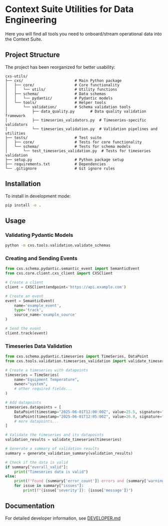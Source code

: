 # Context Suite Utilities for Data Engineering 

Here you will find all tools you need to onboard/stream operational data into the Context Suite.

## Project Structure

The project has been reorganized for better usability:

```
cxs-utils/
├── cxs/                       # Main Python package
│   ├── core/                  # Core functionality
│   │   └── utils/             # Utility functions
│   ├── schema/                # Data schemas
│   │   └── pydantic/          # Pydantic models
│   └── tools/                 # Helper tools
│       └── validation/        # Schema validation tools
│           ├── data_quality.py       # Data quality validation framework
│           ├── timeseries_validators.py  # Timeseries-specific validators
│           └── timeseries_validation.py  # Validation pipelines and utilities
├── tests/                     # Test suite
│   ├── core/                  # Tests for core functionality  
│   └── schema/                # Tests for schema models
│       └── test_timeseries_validation.py  # Tests for timeseries validation
├── setup.py                   # Python package setup
├── requirements.txt           # Dependencies
└── .gitignore                 # Git ignore rules
```

## Installation

To install in development mode:

```bash
pip install -e .
```

## Usage

### Validating Pydantic Models

```bash
python -m cxs.tools.validation.validate_schemas
```

### Creating and Sending Events

```python
from cxs.schema.pydantic.semantic_event import SemanticEvent
from cxs.core.client.cxs_client import CXSClient

# Create a client
client = CXSClient(endpoint='https://api.example.com')

# Create an event
event = SemanticEvent(
    name='example_event',
    type='track',
    source_name='example_source'
)

# Send the event
client.track(event)
```

### Timeseries Data Validation

```python
from cxs.schema.pydantic.timeseries import TimeSeries, DataPoint
from cxs.tools.validation.timeseries_validation import validate_timeseries, generate_validation_summary

# Create a timeseries with datapoints
timeseries = TimeSeries(
    name="Equipment Temperature",
    owner="system",
    # other required fields...
)

# Add datapoints
timeseries.datapoints = [
    DataPoint(timestamp="2025-06-01T12:00:00Z", value=25.5, signature="system"),
    DataPoint(timestamp="2025-06-01T12:05:00Z", value=26.0, signature="system"),
    # more datapoints...
]

# Validate the timeseries and its datapoints
validation_results = validate_timeseries(timeseries)

# Generate a summary of validation results
summary = generate_validation_summary(validation_results)

# Check if the data is valid
if summary["overall_valid"]:
    print("Timeseries data is valid")
else:
    print(f"Found {summary['error_count']} errors and {summary['warning_count']} warnings")
    for issue in summary["issues"]:
        print(f"{issue['severity']}: {issue['message']}")
```

## Documentation

For detailed developer information, see [DEVELOPER.md](./DEVELOPER.md)